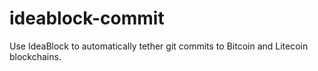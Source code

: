 # ideablock-commit
Use IdeaBlock to automatically tether git commits to Bitcoin and Litecoin blockchains. 
